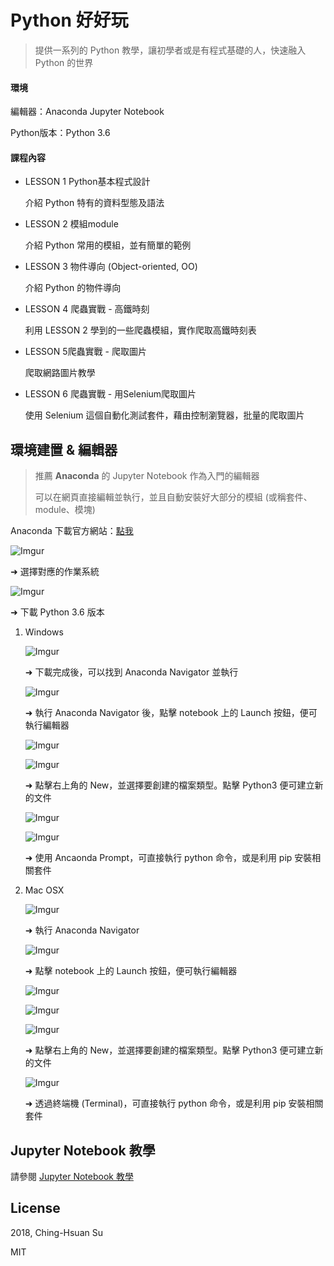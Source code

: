 # Python 好好玩

> 提供一系列的 Python 教學，讓初學者或是有程式基礎的人，快速融入 Python 的世界

#### 環境

編輯器：Anaconda Jupyter Notebook

Python版本：Python 3.6



#### 課程內容

* LESSON 1 Python基本程式設計

  介紹 Python 特有的資料型態及語法

* LESSON 2 模組module

  介紹 Python 常用的模組，並有簡單的範例

* LESSON 3 物件導向 (Object-oriented, OO) 

  介紹 Python 的物件導向

* LESSON 4 爬蟲實戰 - 高鐵時刻

  利用 LESSON 2 學到的一些爬蟲模組，實作爬取高鐵時刻表

* LESSON 5爬蟲實戰 - 爬取圖片

  爬取網路圖片教學

* LESSON 6 爬蟲實戰 - 用Selenium爬取圖片

  使用 Selenium 這個自動化測試套件，藉由控制瀏覽器，批量的爬取圖片



## 環境建置 & 編輯器

> 推薦 **Anaconda** 的 Jupyter Notebook 作為入門的編輯器
>
> 可以在網頁直接編輯並執行，並且自動安裝好大部分的模組 (或稱套件、module、模塊)

Anaconda 下載官方網站：<a href="https://www.anaconda.com/download">點我</a>

![Imgur](https://i.imgur.com/G0fUC3l.png)

➜ 選擇對應的作業系統

![Imgur](https://i.imgur.com/by8Cvi9.png)

➜ 下載 Python 3.6 版本



1. Windows

   ![Imgur](https://i.imgur.com/aZOjrXh.png)

   ➜ 下載完成後，可以找到 Anaconda Navigator 並執行

   

   ![Imgur](https://i.imgur.com/aN5DEF1.png)

   ➜ 執行 Anaconda Navigator 後，點擊 notebook 上的 Launch 按鈕，便可執行編輯器

   

   ![Imgur](https://i.imgur.com/xkvh4y8.png)

   

   ![Imgur](https://i.imgur.com/F6v0MBl.png)

   ➜ 點擊右上角的 New，並選擇要創建的檔案類型。點擊 Python3 便可建立新的文件

   

   ![Imgur](https://i.imgur.com/w7AV7Px.png)

   

   ![Imgur](https://i.imgur.com/TFZRa29.png)

   ➜ 使用 Ancaonda Prompt，可直接執行 python 命令，或是利用 pip 安裝相關套件



2. Mac OSX

   ![Imgur](https://i.imgur.com/Ru4otNi.png)

   ➜ 執行 Anaconda Navigator

   

   ![Imgur](https://i.imgur.com/feWsg4I.png)

   ➜ 點擊 notebook 上的 Launch 按鈕，便可執行編輯器

   

   ![Imgur](https://i.imgur.com/EjpR25q.png)

   

   ![Imgur](https://i.imgur.com/XfXoBsc.png)

   

   ![Imgur](https://i.imgur.com/XV3AejE.png)

   ➜ 點擊右上角的 New，並選擇要創建的檔案類型。點擊 Python3 便可建立新的文件

   

   ![Imgur](https://i.imgur.com/242OOGc.png)

   ➜ 透過終端機 (Terminal)，可直接執行 python 命令，或是利用 pip 安裝相關套件



## Jupyter Notebook 教學

請參閱 <a href="https://github.com/music1353/pyHowFun/blob/master/Jupyter Notebook 教學.md">Jupyter Notebook 教學</a>



## License

2018, Ching-Hsuan Su

MIT